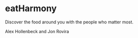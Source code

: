 eatHarmony
==========

Discover the food around you with the people who matter most.

Alex Hollenbeck and Jon Rovira
